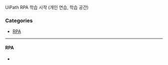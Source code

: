UiPath RPA 학습 시작 (개인 연습, 학습 공간)

### Categories 

- [RPA](#RPA)   
    
----------------------------    
  
#### RPA        
-   
  
    
 
 
 
 
